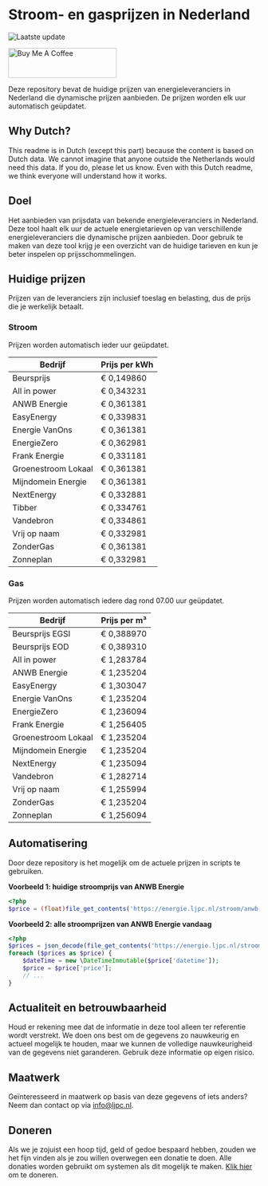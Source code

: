 # Stroom- en gasprijzen in Nederland

![Laatste update](https://img.shields.io/badge/laatste%20update-2024--11--05%2015%3A00%20CET-brightgreen)

<a href="https://www.buymeacoffee.com/Lars-" target="_blank"><img src="https://cdn.buymeacoffee.com/buttons/v2/default-orange.png" alt="Buy Me A Coffee" height="60" style="height: 60px !important;width: 217px !important;" ></a>

Deze repository bevat de huidige prijzen van energieleveranciers in Nederland die dynamische prijzen aanbieden. De prijzen worden elk uur automatisch geüpdatet.

## Why Dutch?

This readme is in Dutch (except this part) because the content is based on Dutch data. We cannot imagine that anyone outside the Netherlands would need this data. If you do, please let us know. Even with this Dutch readme, we think
everyone will understand how it works.

## Doel

Het aanbieden van prijsdata van bekende energieleveranciers in Nederland. Deze tool haalt elk uur de actuele energietarieven op van verschillende energieleveranciers die dynamische prijzen aanbieden. Door gebruik te maken van deze tool
krijg je een overzicht van de huidige tarieven en kun je beter inspelen op prijsschommelingen.

## Huidige prijzen

Prijzen van de leveranciers zijn inclusief toeslag en belasting, dus de prijs die je werkelijk betaalt.

### Stroom

Prijzen worden automatisch ieder uur geüpdatet.

 Bedrijf | Prijs per kWh 
---------|---------------
Beursprijs | € 0,149860
All in power | € 0,343231
ANWB Energie | € 0,361381
EasyEnergy | € 0,339831
Energie VanOns | € 0,361381
EnergieZero | € 0,362981
Frank Energie | € 0,331181
Groenestroom Lokaal | € 0,361381
Mijndomein Energie | € 0,361381
NextEnergy | € 0,332881
Tibber | € 0,334761
Vandebron | € 0,334861
Vrij op naam | € 0,332981
ZonderGas | € 0,361381
Zonneplan | € 0,332981


### Gas

Prijzen worden automatisch iedere dag rond 07.00 uur geüpdatet.

 Bedrijf | Prijs per m³ 
---------|--------------
Beursprijs EGSI | € 0,388970
Beursprijs EOD | € 0,389310
All in power | € 1,283784
ANWB Energie | € 1,235204
EasyEnergy | € 1,303047
Energie VanOns | € 1,235204
EnergieZero | € 1,236094
Frank Energie | € 1,256405
Groenestroom Lokaal | € 1,235204
Mijndomein Energie | € 1,235204
NextEnergy | € 1,235094
Vandebron | € 1,282714
Vrij op naam | € 1,255994
ZonderGas | € 1,235204
Zonneplan | € 1,256094


## Automatisering

Door deze repository is het mogelijk om de actuele prijzen in scripts te gebruiken.

**Voorbeeld 1: huidige stroomprijs van ANWB Energie**

```php
<?php
$price = (float)file_get_contents('https://energie.ljpc.nl/stroom/anwb-energie-nu.txt');

```

**Voorbeeld 2: alle stroomprijzen van ANWB Energie vandaag**

```php
<?php
$prices = json_decode(file_get_contents('https://energie.ljpc.nl/stroom/all-in-power-vandaag.json'),true);
foreach ($prices as $price) {
    $dateTime = new \DateTimeImmutable($price['datetime']);
    $price = $price['price'];
    // ...
}
```

## Actualiteit en betrouwbaarheid

Houd er rekening mee dat de informatie in deze tool alleen ter referentie wordt verstrekt. We doen ons best om de gegevens zo nauwkeurig en actueel mogelijk te houden, maar we kunnen de volledige nauwkeurigheid van de gegevens niet
garanderen. Gebruik deze informatie op eigen risico.

## Maatwerk

Geïnteresseerd in maatwerk op basis van deze gegevens of iets anders? Neem dan contact op
via [info@ljpc.nl](mailto:info@ljpc.nl?subject=Energie%20prijzen).

## Doneren

Als we je zojuist een hoop tijd, geld of gedoe bespaard hebben, zouden we het fijn vinden als je zou willen overwegen een
donatie te doen. Alle donaties worden gebruikt om systemen als dit mogelijk te
maken. [Klik hier](https://www.buymeacoffee.com/Lars-) om te doneren.
